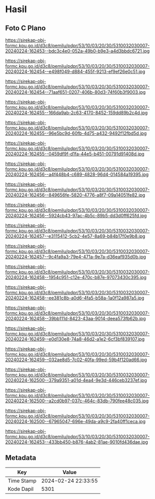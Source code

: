 # Hasil

## Foto C Plano

https://sirekap-obj-formc.kpu.go.id/d3c8/pemilu/pdpr/53/10/03/20/30/5310032030007-20240224-162453--bdc3c4e0-052a-49b0-b9e3-a4d3bbdc6721.jpg

https://sirekap-obj-formc.kpu.go.id/d3c8/pemilu/pdpr/53/10/03/20/30/5310032030007-20240224-162454--e498f049-d884-455f-9213-ef9ef26e0c51.jpg

https://sirekap-obj-formc.kpu.go.id/d3c8/pemilu/pdpr/53/10/03/20/30/5310032030007-20240224-162454--71aaf651-0207-406b-80d3-74f60b3f9003.jpg

https://sirekap-obj-formc.kpu.go.id/d3c8/pemilu/pdpr/53/10/03/20/30/5310032030007-20240224-162455--166da9ab-2c63-4170-8452-159dd89b2c4d.jpg

https://sirekap-obj-formc.kpu.go.id/d3c8/pemilu/pdpr/53/10/03/20/30/5310032030007-20240224-162455--96e5bc9d-60fb-4d75-a432-9492f12fbd5d.jpg

https://sirekap-obj-formc.kpu.go.id/d3c8/pemilu/pdpr/53/10/03/20/30/5310032030007-20240224-162455--0459df9f-d1fa-44e5-b451-00791d91408d.jpg

https://sirekap-obj-formc.kpu.go.id/d3c8/pemilu/pdpr/53/10/03/20/30/5310032030007-20240224-162456--a4f448b4-c689-4828-96d4-014584a19395.jpg

https://sirekap-obj-formc.kpu.go.id/d3c8/pemilu/pdpr/53/10/03/20/30/5310032030007-20240224-162456--849656fe-5820-4776-a8f7-09a14051fe82.jpg

https://sirekap-obj-formc.kpu.go.id/d3c8/pemilu/pdpr/53/10/03/20/30/5310032030007-20240224-162456--5924cb43-97ac-4b5c-89b5-dd3d0ff625fd.jpg

https://sirekap-obj-formc.kpu.go.id/d3c8/pemilu/pdpr/53/10/03/20/30/5310032030007-20240224-162457--e3115412-5cb2-4e57-8a69-b84b17f0e9b8.jpg

https://sirekap-obj-formc.kpu.go.id/d3c8/pemilu/pdpr/53/10/03/20/30/5310032030007-20240224-162457--9c4fa9a3-79e4-471a-9e7a-d36eaf935d0b.jpg

https://sirekap-obj-formc.kpu.go.id/d3c8/pemilu/pdpr/53/10/03/20/30/5310032030007-20240224-162458--1954c951-c12e-470c-b87e-97073430c395.jpg

https://sirekap-obj-formc.kpu.go.id/d3c8/pemilu/pdpr/53/10/03/20/30/5310032030007-20240224-162458--ee381c8b-a0d6-4fa5-b58a-1a0f12a987a5.jpg

https://sirekap-obj-formc.kpu.go.id/d3c8/pemilu/pdpr/53/10/03/20/30/5310032030007-20240224-162458--39bb111d-8423-43aa-9014-deea573fb62b.jpg

https://sirekap-obj-formc.kpu.go.id/d3c8/pemilu/pdpr/53/10/03/20/30/5310032030007-20240224-162459--e0d130e8-74a8-46d2-a1e2-6cf3bf839107.jpg

https://sirekap-obj-formc.kpu.go.id/d3c8/pemilu/pdpr/53/10/03/20/30/5310032030007-20240224-162459--032ae8d5-7c02-40fa-99ed-59b4f120ad66.jpg

https://sirekap-obj-formc.kpu.go.id/d3c8/pemilu/pdpr/53/10/03/20/30/5310032030007-20240224-162500--379a9351-a01d-4ea4-9e3d-446ceb3237ef.jpg

https://sirekap-obj-formc.kpu.go.id/d3c8/pemilu/pdpr/53/10/03/20/30/5310032030007-20240224-162500--a2cd0b97-037c-464c-83db-790fee48c035.jpg

https://sirekap-obj-formc.kpu.go.id/d3c8/pemilu/pdpr/53/10/03/20/30/5310032030007-20240224-162500--67965047-696e-49da-a9c9-2fa40ff1ceca.jpg

https://sirekap-obj-formc.kpu.go.id/d3c8/pemilu/pdpr/53/10/03/20/30/5310032030007-20240224-162453--433bb450-b876-4ab2-81ae-9010fd436dae.jpg


## Metadata

| Key        | Value               |
| ---------- | ------------------- |
| Time Stamp | 2024-02-24 22:33:55 |
| Kode Dapil | 5301                |



